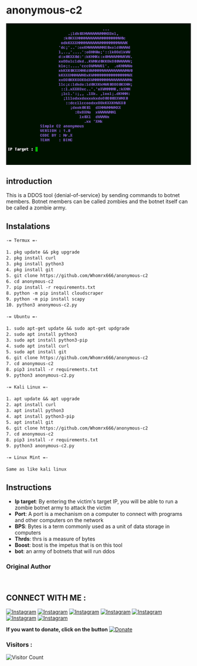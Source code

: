 # anonymous-c2
![anonymous-c2 preview](anonymous-c2.png)

## introduction
This is a DDOS tool {denial-of-service} by sending commands to botnet members. Botnet members can be called zombies and the botnet itself can be called a zombie army.

## Instalations

    -= Termux =-

    1. pkg update && pkg upgrade
    2. pkg install curl
    3. pkg install python3
    4. pkg install git
    5. git clone https://github.com/Whomrx666/anonymous-c2
    6. cd anonymous-c2
    7. pip install -r requirements.txt
    8. python -m pip install cloudscraper
    9. python -m pip install scapy
    10. python3 anonymous-c2.py

    -= Ubuntu =-

    1. sudo apt-get update && sudo apt-get updgrade
    2. sudo apt install python3
    3. sudo apt install python3-pip
    4. sudo apt install curl
    5. sudo apt install git
    6. git clone https://github.com/Whomrx666/anonymous-c2
    7. cd anonymous-c2
    8. pip3 install -r requirements.txt
    9. python3 anonymous-c2.py

    -= Kali Linux =-

    1. apt update && apt upgrade
    2. apt install curl
    3. apt install python3
    4. apt install python3-pip
    5. apt install git
    6. git clone https://github.com/Whomrx666/anonymous-c2
    7. cd anonymous-c2
    8. pip3 install -r requirements.txt
    9. python3 anonymous-c2.py

    -= Linux Mint =-

    Same as like kali linux

## Instructions
- **Ip target**: By entering the victim's target IP, you will be able to run a zombie botnet army to attack the victim
- **Port**: A port is a mechanism on a computer to connect with programs and other computers on the network
- **BPS**: Bytes is a term commonly used as a unit of data storage in computers
- **Thrds**: thrs is a measure of bytes
- **Boost**: bost is the impetus that is on this tool
- **bot**: an army of botnets that will run ddos

### Original Author
<a href="https://github.com/MrSanZz"><img src="https://img.shields.io/badge/Original-Author-brightgreen.svg" alt=""/></a>

## CONNECT WITH ME :

[![Instagram](https://img.shields.io/badge/WEBSITE-VISIT-yellow?style=for-the-badge&logo=blogger)](https://whomrxhackers.blogspot.com/)
[![Instagram](https://img.shields.io/badge/TWITTER-FOLLOW-red?style=for-the-badge&logo=x)](https://twitter.com/whomrx666)
[![Instagram](https://img.shields.io/badge/YOUTUBE-SUBSCRIBE-red?style=for-the-badge&logo=youtube)](https://youtube.com/@whomrx666)
[![Instagram](https://img.shields.io/badge/FACEBOOK-LIKE-red?style=for-the-badge&logo=facebook)](https://facebook.com/https://www.facebook.com/whomrx.666)
[![Instagram](https://img.shields.io/badge/TELEGRAM-CONNECT-red?style=for-the-badge&logo=telegram)](https://t.me/Whomr_X)
[![Instagram](https://img.shields.io/badge/GMAIL-CONTACT-red?style=for-the-badge&logo=gmail)](mailto:whomrx666@gmail.com)
[![Instagram](https://img.shields.io/badge/TIKTOK-FOLLOW-red?style=for-the-badge&logo=tiktok)](https://www.tiktok.com/@whomr.x)

**If you want to donate, click on the button**
<a href="https://saweria.co/whomrx"><img title="Donate" src="https://img.shields.io/badge/Donate-Anonymous c2-yellow?style=for-the-badge&logo=github"></a>

### Visitors :
![Visitor Count](https://profile-counter.glitch.me/Whomrx666/count.svg)
